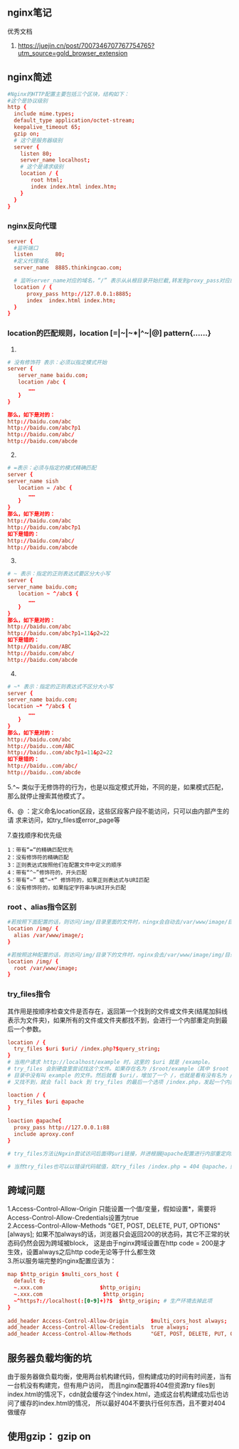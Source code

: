 ## nginx笔记
优秀文档
1. https://juejin.cn/post/7007346707767754765?utm_source=gold_browser_extension

## nginx简述
```conf
#Nginx的HTTP配置主要包括三个区块，结构如下：
#这个是协议级别
http { 
  include mime.types;
  default_type application/octet-stream;
  keepalive_timeout 65;
  gzip on;
  # 这个是服务器级别
  server {
    listen 80;
    server_name localhost;
    # 这个是请求级别
    location / {
    　　root html;
    　　index index.html index.htm;
    }
  }
}

```

### nginx反向代理
```conf
server {
  #监听端口
  listen       80;
  #定义代理域名
  server_name  8885.thinkingcao.com;

  # 监听server_name对应的域名，“/” 表示从从根目录开始拦截,转发到proxy_pass对应的地址
  location / {
      proxy_pass http://127.0.0.1:8885;
      index  index.html index.htm;
  }
}
```

### location的匹配规则，location [=|~|~*|^~|@] pattern{……}
1.
```conf
# 没有修饰符 表示：必须以指定模式开始
server {
　　server_name baidu.com;
　　location /abc {
　　　　……
　　}
}

那么，如下是对的：
http://baidu.com/abc
http://baidu.com/abc?p1
http://baidu.com/abc/
http://baidu.com/abcde
```

2.
```conf
# =表示：必须与指定的模式精确匹配
server {
server_name sish
　　location = /abc {
　　　　……
　　}
}
那么，如下是对的：
http://baidu.com/abc
http://baidu.com/abc?p1
如下是错的：
http://baidu.com/abc/
http://baidu.com/abcde
```

3.
```conf
# ~ 表示：指定的正则表达式要区分大小写
server {
server_name baidu.com;
　　location ~ ^/abc$ {
　　　　……
　　}
}
那么，如下是对的：
http://baidu.com/abc
http://baidu.com/abc?p1=11&p2=22
如下是错的：
http://baidu.com/ABC
http://baidu.com/abc/
http://baidu.com/abcde
```

4.
```conf
# ~* 表示：指定的正则表达式不区分大小写
server {
server_name baidu.com;
location ~* ^/abc$ {
　　　　……
　　}
}
那么，如下是对的：
http://baidu.com/abc
http://baidu..com/ABC
http://baidu..com/abc?p1=11&p2=22
如下是错的：
http://baidu..com/abc/
http://baidu..com/abcde
```

5.^~ 类似于无修饰符的行为，也是以指定模式开始，不同的是，如果模式匹配，
那么就停止搜索其他模式了。<br>

6、@ ：定义命名location区段，这些区段客户段不能访问，只可以由内部产生的请
求来访问，如try_files或error_page等<br>

7.查找顺序和优先级
```
1：带有“=“的精确匹配优先
2：没有修饰符的精确匹配
3：正则表达式按照他们在配置文件中定义的顺序
4：带有“^~”修饰符的，开头匹配
5：带有“~” 或“~*” 修饰符的，如果正则表达式与URI匹配
6：没有修饰符的，如果指定字符串与URI开头匹配
```

### root 、alias指令区别
```conf
#若按照下面配置的话，则访问/img/目录里面的文件时，ningx会自动去/var/www/image/目录找文件
location /img/ {
  alias /var/www/image/;
}
```

```conf
#若按照这种配置的话，则访问/img/目录下的文件时，nginx会去/var/www/image/img/目录下找文件。
location /img/ {
  root /var/www/image;
}
```

### try_files指令
其作用是按顺序检查文件是否存在，返回第一个找到的文件或文件夹(结尾加斜线表示为文件夹)，如果所有的文件或文件夹都找不到，会进行一个内部重定向到最后一个参数。<br>
```conf
location / {
  try_files $uri $uri/ /index.php?$query_string;
}
# 当用户请求 http://localhost/example 时，这里的 $uri 就是 /example。 
# try_files 会到硬盘里尝试找这个文件。如果存在名为 /$root/example（其中 $root 是项目代码安装目录）的文件，就直接把这个文件的内容发送给用户。 
# 目录中没有叫 example 的文件。然后就看 $uri/，增加了一个 /，也就是看有没有名为 /$root/example/ 的目录。 
# 又找不到，就会 fall back 到 try_files 的最后一个选项 /index.php，发起一个内部 “子请求”，也就是相当于 nginx 发起一个 HTTP 请求到 http://localhost/index.php。
```

```conf
loaction / {
  try_files $uri @apache
}

loaction @apache{
  proxy_pass http://127.0.0.1:88
  include aproxy.conf
}

# try_files方法让Ngxin尝试访问后面得$uri链接，并进根据@apache配置进行内部重定向。

# 当然try_files也可以以错误代码赋值，如try_files /index.php = 404 @apache，则表示当尝试访问得文件返回404时，根据@apache配置项进行重定向
```

## 跨域问题
1.Access-Control-Allow-Origin 只能设置一个值/变量，假如设置*，需要将Access-Control-Allow-Credentials设置为true<br>
2.Access-Control-Allow-Methods "GET, POST, DELETE, PUT, OPTIONS" [always]; 如果不加always的话，浏览器只会返回200的状态码，其它不正常的状态码仍然会因为跨域被block，
这是由于nginx跨域设置在http code = 200是才生效，设置always之后http code无论等于什么都生效<br>
3.所以服务端完整的nginx配置应该为：
```conf
map $http_origin $multi_cors_host {
  default 0;
  ~.xxx.com                  $http_origin;
  ~.xxx.com                   $http_origin;
  ~^https?://localhost(:[0-9]+)?$  $http_origin; # 生产环境去掉此项
}
 
add_header Access-Control-Allow-Origin       $multi_cors_host always;
add_header Access-Control-Allow-Credentials  true always;
add_header Access-Control-Allow-Methods      "GET, POST, DELETE, PUT, OPTIONS" always;
```

## 服务器负载均衡的坑
由于服务器做负载均衡，使用两台机构建代码，但构建成功的时间有时间差，当有一台机没有构建完，但有用户访问，
而且nginx配置将404但资源try files到index.html的情况下，cdn就会缓存这个index.html，造成这台机构建成功后也访问了缓存的index.html的情况，
所以最好404不要执行任何东西，且不要对404做缓存

## 使用gzip： gzip on